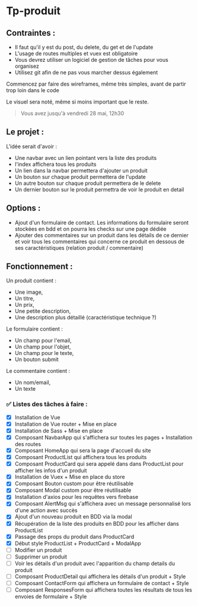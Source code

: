 # Tp-produit

## Contraintes :

- Il faut qu'il y est du post, du delete, du get et de l'update
- L'usage de routes multiples et vuex est obligatoire
- Vous devrez utiliser un logiciel de gestion de tâches pour vous organisez
- Utilisez git afin de ne pas vous marcher dessus également

Commencez par faire des wireframes, même très simples, avant de partir trop loin dans le code

Le visuel sera noté, même si moins important que le reste.

> Vous avez jusqu'à vendredi 28 mai, 12h30

## Le projet :

L'idée serait d'avoir : 

- Une navbar avec un lien pointant vers la liste des produits
- l'index affichera tous les produits
- Un lien dans la navbar permettera d'ajouter un produit
- Un bouton sur chaque produit permettera de l'update
- Un autre bouton sur chaque produit permettera de le delete
- Un dernier bouton sur le produit permettra de voir le produit en detail

## Options : 

- Ajout d'un formulaire de contact. Les informations du formulaire seront stockées en bdd et on pourra les checks sur une page dédiée
- Ajouter des commentaires sur un produit dans les détails de ce dernier et voir tous les commentaires qui concerne ce produit en dessous de ses caractéristiques (relation produit / commentaire)

## Fonctionnement :

Un produit contient :
- Une image,
- Un titre,
- Un prix,
- Une petite description,
- Une description plus détaillé (caractéristique technique ?)

Le formulaire contient :
- Un champ pour l'email,
- Un champ pour l'objet,
- Un champ pour le texte,
- Un bouton submit

Le commentaire contient :
- Un nom/email,
- Un texte

### ✅ Listes des tâches à faire :

- [x]  Installation de Vue
- [x]  Installation de Vue router + Mise en place
- [x]  Installation de Sass + Mise en place
- [x]  Composant NavbarApp qui s'affichera sur toutes les pages + Installation des routes
- [x]  Composant HomeApp qui sera la page d'accueil du site
- [x]  Composant ProductList qui affichera tous les produits
- [x]  Composant ProductCard qui sera appelé dans dans ProductList pour afficher les infos d'un produit
- [x]  Installation de Vuex + Mise en place du store
- [x]  Composant Bouton custom pour être réutilisable
- [x]  Composant Modal custom pour être réutilisable
- [x]  Installation d'axios pour les requêtes vers firebase
- [x]  Composant AlertMsg qui s'affichera avec un message personnalisé lors d'une action avec succès
- [x]  Ajout d'un nouveau produit en BDD via la modal
- [x]  Récupération de la liste des produits en BDD pour les afficher dans ProductList
- [x]  Passage des props du produit dans ProductCard
- [x]  Début style ProductList + ProductCard + ModalApp
- [ ]  Modifier un produit
- [ ]  Supprimer un produit
- [ ]  Voir les détails d'un produit avec l'apparition du champ details du produit
- [ ]  Composant ProductDetail qui affichera les détails d'un produit + Style
- [ ]  Composant ContactForm qui affichera un formulaire de contact + Style
- [ ]  Composant ResponsesForm qui affichera toutes les résultats de tous les envoies de formulaire + Style